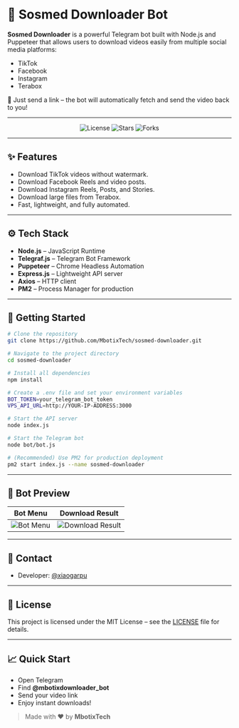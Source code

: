 # 🚀 Sosmed Downloader Bot

**Sosmed Downloader** is a powerful Telegram bot built with Node.js and Puppeteer that allows users to download videos easily from multiple social media platforms:
- TikTok
- Facebook
- Instagram
- Terabox

🎯 Just send a link – the bot will automatically fetch and send the video back to you!

---

<p align="center">
  <img src="https://img.shields.io/github/license/MbotixTech/sosmed-downloader?style=flat-square" alt="License">
  <img src="https://img.shields.io/github/stars/MbotixTech/sosmed-downloader?style=flat-square" alt="Stars">
  <img src="https://img.shields.io/github/forks/MbotixTech/sosmed-downloader?style=flat-square" alt="Forks">
</p>

---

## ✨ Features
- Download TikTok videos without watermark.
- Download Facebook Reels and video posts.
- Download Instagram Reels, Posts, and Stories.
- Download large files from Terabox.
- Fast, lightweight, and fully automated.

---

## ⚙️ Tech Stack
- **Node.js** – JavaScript Runtime
- **Telegraf.js** – Telegram Bot Framework
- **Puppeteer** – Chrome Headless Automation
- **Express.js** – Lightweight API server
- **Axios** – HTTP client
- **PM2** – Process Manager for production

---

## 🚀 Getting Started

```bash
# Clone the repository
git clone https://github.com/MbotixTech/sosmed-downloader.git

# Navigate to the project directory
cd sosmed-downloader

# Install all dependencies
npm install

# Create a .env file and set your environment variables
BOT_TOKEN=your_telegram_bot_token
VPS_API_URL=http://YOUR-IP-ADDRESS:3000

# Start the API server
node index.js

# Start the Telegram bot
node bot/bot.js

# (Recommended) Use PM2 for production deployment
pm2 start index.js --name sosmed-downloader
```

---

## 📸 Bot Preview
| Bot Menu | Download Result |
| :---: | :---: |
| ![Bot Menu](https://github.com/user-attachments/assets/1c1cbfe4-7f73-40e9-95b5-dda2f5504ba0) | ![Download Result](https://github.com/user-attachments/assets/327b3307-70d0-4792-b05f-0e2b0ffb8758) |


---

## 💬 Contact
- Developer: [@xiaogarpu](https://t.me/xiaogarpu)

---

## 📄 License
This project is licensed under the MIT License – see the [LICENSE](LICENSE) file for details.

---

## 📈 Quick Start
- Open Telegram
- Find **@mbotixdownloader_bot**
- Send your video link
- Enjoy instant downloads!


> Made with ❤️ by **MbotixTech**
